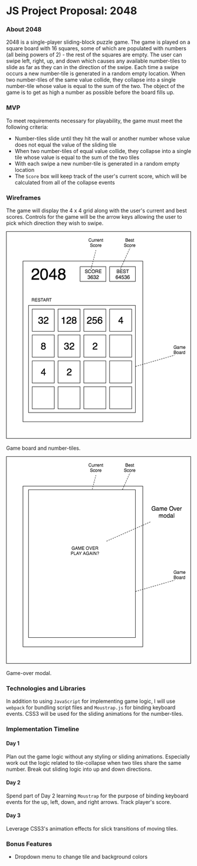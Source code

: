 # JS Project Proposal: 2048
### About 2048
2048 is a single-player sliding-block puzzle game. The game is played on a square board with 16 squares, some of which are populated with numbers (all being powers of 2) - the rest of the squares are empty. The user can swipe left, right, up, and down which causes any available number-tiles to slide as far as they can in the direction of the swipe. Each time a swipe occurs a new number-tile is generated in a random empty location. When two number-tiles of the same value collide, they collapse into a single number-tile whose value is equal to the sum of the two. The object of the game is to get as high a number as possible before the board fills up.

### MVP
To meet requirements necessary for playability, the game must meet the following criteria:
- Number-tiles slide until they hit the wall or another number whose value does not equal the value of the sliding tile
- When two number-tiles of equal value collide, they collapse into a single tile whose value is equal to the sum of the two tiles
- With each swipe a new number-tile is generated in a random empty location
- The `Score` box will keep track of the user's current score, which will be calculated from all of the collapse events

### Wireframes
The game will display the 4 x 4 grid along with the user's current and best scores. Controls for the game will be the arrow keys allowing the user to pick which direction they wish to swipe.

![](2048.png)

Game board and number-tiles.

![](modal.png)

Game-over modal.

### Technologies and Libraries

In addition to using `JavaScript` for implementing game logic, I will use `webpack` for bundling script files and `Moustrap.js` for binding keyboard events. CSS3 will be used for the sliding animations for the number-tiles.

### Implementation Timeline
#### Day 1
Plan out the game logic without any styling or sliding animations. Especially work out the logic related to tile-collapse when two tiles share the same number. Break out sliding logic into up and down directions.

#### Day 2
Spend part of Day 2 learning `Moustrap` for the purpose of binding keyboard events for the up, left, down, and right arrows. Track player's score.

#### Day 3
Leverage CSS3's animation effects for slick transitions of moving tiles.

### Bonus Features
- Dropdown menu to change tile and background colors
